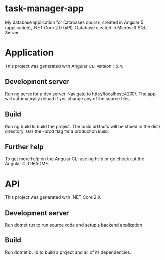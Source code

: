 # task-manager-app

My database application for Databases course, created in Angular 5 (application), .NET Core 2.0 (API). Database created in Microsoft SQL Server. 

# Application
This project was generated with Angular CLI version 1.5.4.

## Development server
Run ng serve for a dev server. Navigate to http://localhost:4200/. The app will automatically reload if you change any of the source files.

## Build
Run ng build to build the project. The build artifacts will be stored in the dist/ directory. Use the -prod flag for a production build.

## Further help
To get more help on the Angular CLI use ng help or go check out the Angular CLI README.

# API
This project was generated with .NET Core 2.0.

## Development server
Run dotnet run to run source code and setup a backend application

## Build
Run dotnet build to build a project and all of its dependencies.
